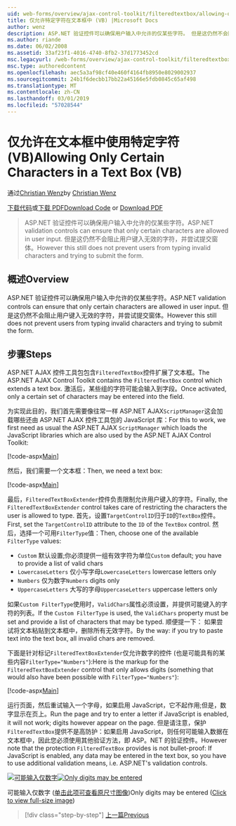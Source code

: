 ```yaml
---
uid: web-forms/overview/ajax-control-toolkit/filteredtextbox/allowing-only-certain-characters-in-a-text-box-vb
title: 仅允许特定字符在文本框中 (VB) |Microsoft Docs
author: wenz
description: ASP.NET 验证控件可以确保用户输入中允许的仅某些字符。 但是这仍然不会阻止用户根据键入的无效...
ms.author: riande
ms.date: 06/02/2008
ms.assetid: 33af23f1-4016-4740-8fb2-37d1773452cd
msc.legacyurl: /web-forms/overview/ajax-control-toolkit/filteredtextbox/allowing-only-certain-characters-in-a-text-box-vb
msc.type: authoredcontent
ms.openlocfilehash: aec5a3af98cf40e460f4164fb8950e8029002937
ms.sourcegitcommit: 24b1f6decbb17bb22a45166e5fdb0845c65af498
ms.translationtype: MT
ms.contentlocale: zh-CN
ms.lasthandoff: 03/01/2019
ms.locfileid: "57028544"
---
```

<a name="allowing-only-certain-characters-in-a-text-box-vb"></a><span data-ttu-id="d2e85-104">仅允许在文本框中使用特定字符 (VB)</span><span class="sxs-lookup"><span data-stu-id="d2e85-104">Allowing Only Certain Characters in a Text Box (VB)</span></span>
====================
<span data-ttu-id="d2e85-105">通过[Christian Wenz](https://github.com/wenz)</span><span class="sxs-lookup"><span data-stu-id="d2e85-105">by [Christian Wenz](https://github.com/wenz)</span></span>

<span data-ttu-id="d2e85-106">[下载代码](http://download.microsoft.com/download/4/c/2/4c2def7a-0d23-4055-91f9-1f18504167d7/FilteredTextBox0.vb.zip)或[下载 PDF](http://download.microsoft.com/download/b/6/a/b6ae89ee-df69-4c87-9bfb-ad1eb2b23373/filteredtextbox0VB.pdf)</span><span class="sxs-lookup"><span data-stu-id="d2e85-106">[Download Code](http://download.microsoft.com/download/4/c/2/4c2def7a-0d23-4055-91f9-1f18504167d7/FilteredTextBox0.vb.zip) or [Download PDF](http://download.microsoft.com/download/b/6/a/b6ae89ee-df69-4c87-9bfb-ad1eb2b23373/filteredtextbox0VB.pdf)</span></span>

> <span data-ttu-id="d2e85-107">ASP.NET 验证控件可以确保用户输入中允许的仅某些字符。</span><span class="sxs-lookup"><span data-stu-id="d2e85-107">ASP.NET validation controls can ensure that only certain characters are allowed in user input.</span></span> <span data-ttu-id="d2e85-108">但是这仍然不会阻止用户键入无效的字符，并尝试提交窗体。</span><span class="sxs-lookup"><span data-stu-id="d2e85-108">However this still does not prevent users from typing invalid characters and trying to submit the form.</span></span>


## <a name="overview"></a><span data-ttu-id="d2e85-109">概述</span><span class="sxs-lookup"><span data-stu-id="d2e85-109">Overview</span></span>

<span data-ttu-id="d2e85-110">ASP.NET 验证控件可以确保用户输入中允许的仅某些字符。</span><span class="sxs-lookup"><span data-stu-id="d2e85-110">ASP.NET validation controls can ensure that only certain characters are allowed in user input.</span></span> <span data-ttu-id="d2e85-111">但是这仍然不会阻止用户键入无效的字符，并尝试提交窗体。</span><span class="sxs-lookup"><span data-stu-id="d2e85-111">However this still does not prevent users from typing invalid characters and trying to submit the form.</span></span>

## <a name="steps"></a><span data-ttu-id="d2e85-112">步骤</span><span class="sxs-lookup"><span data-stu-id="d2e85-112">Steps</span></span>

<span data-ttu-id="d2e85-113">ASP.NET AJAX 控件工具包包含`FilteredTextBox`控件扩展了文本框。</span><span class="sxs-lookup"><span data-stu-id="d2e85-113">The ASP.NET AJAX Control Toolkit contains the `FilteredTextBox` control which extends a text box.</span></span> <span data-ttu-id="d2e85-114">激活后，某些组的字符可能会输入到字段。</span><span class="sxs-lookup"><span data-stu-id="d2e85-114">Once activated, only a certain set of characters may be entered into the field.</span></span>

<span data-ttu-id="d2e85-115">为实现此目的，我们首先需要像往常一样 ASP.NET AJAX`ScriptManager`这会加载哪些还由 ASP.NET AJAX 控件工具包的 JavaScript 库：</span><span class="sxs-lookup"><span data-stu-id="d2e85-115">For this to work, we first need as usual the ASP.NET AJAX `ScriptManager` which loads the JavaScript libraries which are also used by the ASP.NET AJAX Control Toolkit:</span></span>

[!code-aspx[Main](allowing-only-certain-characters-in-a-text-box-vb/samples/sample1.aspx)]

<span data-ttu-id="d2e85-116">然后，我们需要一个文本框：</span><span class="sxs-lookup"><span data-stu-id="d2e85-116">Then, we need a text box:</span></span>

[!code-aspx[Main](allowing-only-certain-characters-in-a-text-box-vb/samples/sample2.aspx)]

<span data-ttu-id="d2e85-117">最后，`FilteredTextBoxExtender`控件负责限制允许用户键入的字符。</span><span class="sxs-lookup"><span data-stu-id="d2e85-117">Finally, the `FilteredTextBoxExtender` control takes care of restricting the characters the user is allowed to type.</span></span> <span data-ttu-id="d2e85-118">首先，设置`TargetControlID`归于`ID`的`TextBox`控件。</span><span class="sxs-lookup"><span data-stu-id="d2e85-118">First, set the `TargetControlID` attribute to the `ID` of the `TextBox` control.</span></span> <span data-ttu-id="d2e85-119">然后，选择一个可用`FilterType`值：</span><span class="sxs-lookup"><span data-stu-id="d2e85-119">Then, choose one of the available `FilterType` values:</span></span>

- <span data-ttu-id="d2e85-120">`Custom` 默认设置;你必须提供一组有效字符为单位</span><span class="sxs-lookup"><span data-stu-id="d2e85-120">`Custom` default; you have to provide a list of valid chars</span></span>
- <span data-ttu-id="d2e85-121">`LowercaseLetters` 仅小写字母</span><span class="sxs-lookup"><span data-stu-id="d2e85-121">`LowercaseLetters` lowercase letters only</span></span>
- <span data-ttu-id="d2e85-122">`Numbers` 仅为数字</span><span class="sxs-lookup"><span data-stu-id="d2e85-122">`Numbers` digits only</span></span>
- <span data-ttu-id="d2e85-123">`UppercaseLetters` 大写的字母</span><span class="sxs-lookup"><span data-stu-id="d2e85-123">`UppercaseLetters` uppercase letters only</span></span>

<span data-ttu-id="d2e85-124">如果`Custom FilterType`使用时，`ValidChars`属性必须设置，并提供可能键入的字符的列表。</span><span class="sxs-lookup"><span data-stu-id="d2e85-124">If the `Custom FilterType` is used, the `ValidChars` property must be set and provide a list of characters that may be typed.</span></span> <span data-ttu-id="d2e85-125">顺便提一下： 如果尝试将文本粘贴到文本框中，删除所有无效字符。</span><span class="sxs-lookup"><span data-stu-id="d2e85-125">By the way: if you try to paste text into the text box, all invalid chars are removed.</span></span>

<span data-ttu-id="d2e85-126">下面是针对标记`FilteredTextBoxExtender`仅允许数字的控件 (也是可能具有的某些内容`FilterType="Numbers"`):</span><span class="sxs-lookup"><span data-stu-id="d2e85-126">Here is the markup for the `FilteredTextBoxExtender` control that only allows digits (something that would also have been possible with `FilterType="Numbers"`):</span></span>

[!code-aspx[Main](allowing-only-certain-characters-in-a-text-box-vb/samples/sample3.aspx)]

<span data-ttu-id="d2e85-127">运行页面，然后重试输入一个字母，如果启用 JavaScript，它不起作用;但是，数字显示在页上。</span><span class="sxs-lookup"><span data-stu-id="d2e85-127">Run the page and try to enter a letter if JavaScript is enabled, it will not work; digits however appear on the page.</span></span> <span data-ttu-id="d2e85-128">但是请注意，保护`FilteredTextBox`提供不是高防护：如果启用 JavaScript，则任何可能输入数据在文本框中，因此您必须使用其他验证方法，即 ASP。NET 的验证控件。</span><span class="sxs-lookup"><span data-stu-id="d2e85-128">However note that the protection `FilteredTextBox` provides is not bullet-proof: If JavaScript is enabled, any data may be entered in the text box, so you have to use additional validation means, i.e. ASP.NET's validation controls.</span></span>


<span data-ttu-id="d2e85-129">[![可能输入仅数字](allowing-only-certain-characters-in-a-text-box-vb/_static/image2.png)](allowing-only-certain-characters-in-a-text-box-vb/_static/image1.png)</span><span class="sxs-lookup"><span data-stu-id="d2e85-129">[![Only digits may be entered](allowing-only-certain-characters-in-a-text-box-vb/_static/image2.png)](allowing-only-certain-characters-in-a-text-box-vb/_static/image1.png)</span></span>

<span data-ttu-id="d2e85-130">可能输入仅数字 ([单击此项可查看原尺寸图像](allowing-only-certain-characters-in-a-text-box-vb/_static/image3.png))</span><span class="sxs-lookup"><span data-stu-id="d2e85-130">Only digits may be entered ([Click to view full-size image](allowing-only-certain-characters-in-a-text-box-vb/_static/image3.png))</span></span>

> [!div class="step-by-step"]
> [<span data-ttu-id="d2e85-131">上一篇</span><span class="sxs-lookup"><span data-stu-id="d2e85-131">Previous</span></span>](allowing-only-certain-characters-in-a-text-box-cs.md)
